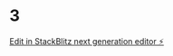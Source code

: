# 3

[Edit in StackBlitz next generation editor ⚡️](https://stackblitz.com/~/github.com/qinmengyuan/3)